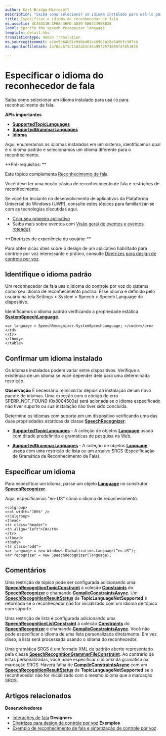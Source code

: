 ```yaml
---
author: Karl-Bridge-Microsoft
Description: "Saiba como selecionar um idioma instalado para usá-lo para reconhecimento de fala."
title: Especificar o idioma do reconhecedor de fala
ms.assetid: 4C463A1B-AF6A-46FD-A839-5D6724955B38
label: Specify the speech recognizer language
template: detail.hbs
translationtype: Human Translation
ms.sourcegitcommit: a2ec5e64b91c9d0e401c48902a18e5496fc987ab
ms.openlocfilehash: 1a70ac671c11d2ab3c34a95f2571685f4f851836

---
```


# Especificar o idioma do reconhecedor de fala


Saiba como selecionar um idioma instalado para usá-lo para reconhecimento de fala.




**APIs importantes**

-   [**SupportedTopicLanguages**](https://msdn.microsoft.com/library/windows/apps/dn653251)
-   [**SupportedGrammarLanguages**](https://msdn.microsoft.com/library/windows/apps/dn653250)
-   [**Idioma**](https://msdn.microsoft.com/library/windows/apps/br206804)


Aqui, enumeramos os idiomas instalados em um sistema, identificamos qual é o idioma padrão e selecionamos um idioma diferente para o reconhecimento.

**Pré-requisitos:  **

Este tópico complementa [Reconhecimento de fala](speech-recognition.md).

Você deve ter uma noção básica de reconhecimento de fala e restrições de reconhecimento.

Se você for iniciante no desenvolvimento de aplicativos da Plataforma Universal do Windows (UWP), consulte estes tópicos para familiarizar-se com as tecnologias discutidas aqui.

-   [Criar seu primeiro aplicativo](https://msdn.microsoft.com/library/windows/apps/bg124288)
-   Saiba mais sobre eventos com [Visão geral de eventos e eventos roteados](https://msdn.microsoft.com/library/windows/apps/mt185584)

**Diretrizes de experiência do usuário:  **

Para obter dicas úteis sobre o design de um aplicativo habilitado para controle por voz interessante e prático, consulte [Diretrizes para design de controle por voz](https://msdn.microsoft.com/library/windows/apps/dn596121).

## Identifique o idioma padrão


Um reconhecedor de fala usa o idioma do controle por voz do sistema como seu idioma de reconhecimento padrão. Esse idioma é definido pelo usuário na tela Settings &gt; System &gt; Speech &gt; Speech Language do dispositivo.

Identificamos o idioma padrão verificando a propriedade estática [**SystemSpeechLanguage**](https://msdn.microsoft.com/library/windows/apps/dn653252).

```CSharp
var language = SpeechRecognizer.SystemSpeechLanguage; </code></pre></td>
</tr>
</tbody>
</table>
```

## Confirmar um idioma instalado


Os idiomas instalados podem variar entre dispositivos. Verifique a existência de um idioma se você depender dele para uma determinada restrição.

**Observação**  É necessário reinicializar depois da instalação de um novo pacote de idiomas. Uma exceção com o código de erro SPERR\_NOT\_FOUND (0x8004503a) será acionada se o idioma especificado não tiver suporte ou sua instalação não tiver sido concluída.

 

Determine os idiomas com suporte em um dispositivo verificando uma das duas propriedades estáticas da classe [**SpeechRecognizer**](https://msdn.microsoft.com/library/windows/apps/dn653226):

-   [**SupportedTopicLanguages**](https://msdn.microsoft.com/library/windows/apps/dn653251) - A coleção de objetos [**Language**](https://msdn.microsoft.com/library/windows/apps/br206804) usada com ditado predefinido e gramáticas de pesquisa na Web.

-   [**SupportedGrammarLanguages**](https://msdn.microsoft.com/library/windows/apps/dn653250) - A coleção de objetos [**Language**](https://msdn.microsoft.com/library/windows/apps/br206804) usada com uma restrição de lista ou um arquivo SRGS (Especificação de Gramática de Reconhecimento de Fala).

## Especificar um idioma


Para especificar um idioma, passe um objeto [**Language**](https://msdn.microsoft.com/library/windows/apps/br206804) no construtor [**SpeechRecognizer**](https://msdn.microsoft.com/library/windows/apps/dn653226).

Aqui, especificamos "en-US" como o idioma de reconhecimento.


```CSharp
<colgroup>
<col width="100%" />
</colgroup>
<thead>
<tr class="header">
<th align="left">C#</th>
</tr>
</thead>
<tbody>
<tr class="odd">
var language = new Windows.Globalization.Language(“en-US”); 
var recognizer = new SpeechRecognizer(language); 
```

## Comentários


Uma restrição de tópico pode ser configurada adicionando uma [**SpeechRecognitionTopicConstraint**](https://msdn.microsoft.com/library/windows/apps/dn631446) à coleção [**Constraints**](https://msdn.microsoft.com/library/windows/apps/dn653241) do [**SpeechRecognizer**](https://msdn.microsoft.com/library/windows/apps/dn653226) e chamando [**CompileConstraintsAsync**](https://msdn.microsoft.com/library/windows/apps/dn653240). Um [**SpeechRecognitionResultStatus**](https://msdn.microsoft.com/library/windows/apps/dn631433) de **TopicLanguageNotSupported** é retornado se o reconhecedor não for inicializado com um idioma de tópico com suporte.

Uma restrição de lista é configurada adicionando uma [**SpeechRecognitionListConstraint**](https://msdn.microsoft.com/library/windows/apps/dn631421) à coleção [**Constraints**](https://msdn.microsoft.com/library/windows/apps/dn653241) do [**SpeechRecognizer**](https://msdn.microsoft.com/library/windows/apps/dn653226) e chamando [**CompileConstraintsAsync**](https://msdn.microsoft.com/library/windows/apps/dn653240). Você não pode especificar o idioma de uma lista personalizada diretamente. Em vez disso, a lista será processada usando o idioma do reconhecedor.

Uma gramática SRGS é um formato XML de padrão aberto representado pela classe [**SpeechRecognitionGrammarFileConstraint**](https://msdn.microsoft.com/library/windows/apps/dn631412). Ao contrário de listas personalizadas, você pode especificar o idioma da gramática na marcação SRGS. Haverá falha de [**CompileConstraintsAsync**](https://msdn.microsoft.com/library/windows/apps/dn653240) com um [**SpeechRecognitionResultStatus**](https://msdn.microsoft.com/library/windows/apps/dn631433) de **TopicLanguageNotSupported** se o reconhecedor não for inicializado com o mesmo idioma que a marcação SRGS.

## Artigos relacionados


**Desenvolvedores**
* [Interações de fala](speech-interactions.md)
**Designers**
* [Diretrizes para design de controle por voz](https://msdn.microsoft.com/library/windows/apps/dn596121)
**Exemplos**
* [Exemplo de reconhecimento de fala e sintetização de controle por voz](http://go.microsoft.com/fwlink/p/?LinkID=619897)
 

 







<!--HONumber=Aug16_HO3-->


